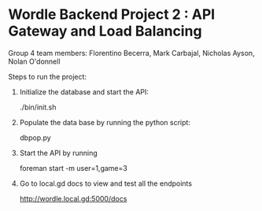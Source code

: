 # Wordle Backend Project 2 : API Gateway and Load Balancing

Group 4 team members:
Florentino Becerra, Mark Carbajal, Nicholas Ayson, Nolan O'donnell

Steps to run the project:

1. Initialize the database and start the API:

   ./bin/init.sh

2. Populate the data base by running the python script:

   dbpop.py

3. Start the API by running

   foreman start -m user=1,game=3

4. Go to local.gd docs to view and test all the endpoints

   http://wordle.local.gd:5000/docs





